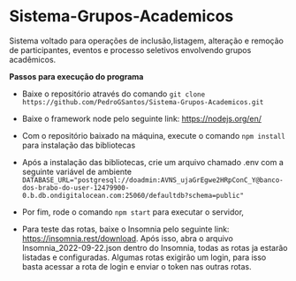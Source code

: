 # Sistema-Grupos-Academicos

Sistema voltado para operações de inclusão,listagem, alteração e remoção de participantes, eventos e processo seletivos envolvendo grupos acadêmicos.

**Passos para execução do programa**

- Baixe o repositório através do comando ```git clone https://github.com/PedroGSantos/Sistema-Grupos-Academicos.git```

- Baixe o framework node pelo seguinte link: https://nodejs.org/en/

- Com o repositório baixado na máquina, execute o comando ```npm install``` para instalação das bibliotecas

- Após a instalação das bibliotecas, crie um arquivo chamado .env com a seguinte variável de ambiente ```DATABASE_URL="postgresql://doadmin:AVNS_ujaGrEgwe2HRpConC_Y@banco-dos-brabo-do-user-12479900-0.b.db.ondigitalocean.com:25060/defaultdb?schema=public"```

- Por fim, rode o comando ```npm start``` para executar o servidor,

- Para teste das rotas, baixe o Insomnia pelo seguinte link: https://insomnia.rest/download. Após isso, abra o arquivo Insomnia_2022-09-22.json dentro do Insomnia, todas as rotas ja estarão listadas e configuradas. Algumas rotas exigirão um login, para isso basta acessar a rota de login e enviar o token nas outras rotas.
